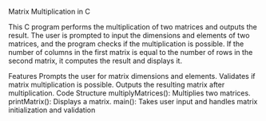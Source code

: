 Matrix Multiplication in C

This C program performs the multiplication of two matrices and outputs the result.
The user is prompted to input the dimensions and elements of two matrices, and the
program checks if the multiplication is possible. If the number of columns in the 
first matrix is equal to the number of rows in the second matrix, it computes the result and displays it.

Features
Prompts the user for matrix dimensions and elements.
Validates if matrix multiplication is possible.
Outputs the resulting matrix after multiplication.
Code Structure
multiplyMatrices(): Multiplies two matrices.
printMatrix(): Displays a matrix.
main(): Takes user input and handles matrix initialization and validation
